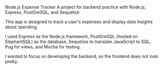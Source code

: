 Node.js Expense Tracker
A project for backend practice with Node.js, Express, PostGreSQL, and Sequelize

This app is designed to track a user's expenses and display data insights about spending.

I used Express as the Node.js framework, PostGreSQL (hosted on ElephantSQL) as the database, Sequelize to translate JavaScript to SQL, Pug for views, and Mocha for testing.

I wanted to focus on developing the backend, so the frontend does not look pretty.